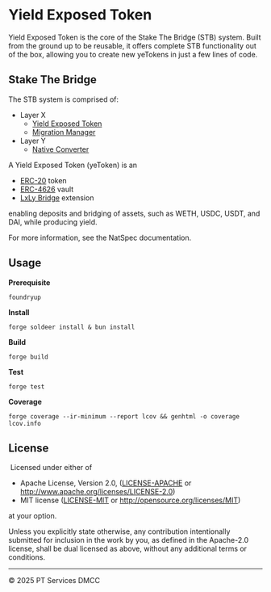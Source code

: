 # Yield Exposed Token

Yield Exposed Token is the core of the Stake The Bridge (STB) system. Built from the ground up to be reusable, it offers complete STB functionality out of the box, allowing you to create new yeTokens in just a few lines of code.

## Stake The Bridge

The STB system is comprised of:

- Layer X
  - [Yield Exposed Token](src/YieldExposedToken.sol)
  - [Migration Manager](src/MigrationManager.sol)
- Layer Y
  - [Native Converter](src/NativeConverter.sol)

A Yield Exposed Token (yeToken) is an

- [ERC-20](https://eips.ethereum.org/EIPS/eip-20) token
- [ERC-4626](https://eips.ethereum.org/EIPS/eip-4626) vault
- [LxLy Bridge](https://github.com/0xPolygonHermez/zkevm-contracts) extension

enabling deposits and bridging of assets, such as WETH, USDC, USDT, and DAI, while producing yield.

For more information, see the NatSpec documentation.

## Usage

**Prerequisite**

```
foundryup
```

**Install**

```
forge soldeer install & bun install
```

**Build**

```
forge build
```

**Test**

```
forge test
```

**Coverage**

```
forge coverage --ir-minimum --report lcov && genhtml -o coverage lcov.info
```

## License
​
Licensed under either of

- Apache License, Version 2.0, ([LICENSE-APACHE](LICENSE-APACHE) or http://www.apache.org/licenses/LICENSE-2.0)
- MIT license ([LICENSE-MIT](LICENSE-MIT) or http://opensource.org/licenses/MIT)

at your option.

Unless you explicitly state otherwise, any contribution intentionally submitted for inclusion in the work by you, as defined in the Apache-2.0 license, shall be dual licensed as above, without any additional terms or conditions.

---

© 2025 PT Services DMCC